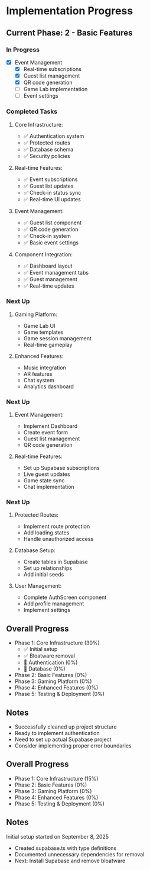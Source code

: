 # Implementation Progress

## Current Phase: 2 - Basic Features

### In Progress
- [x] Event Management
  - [x] Real-time subscriptions
  - [x] Guest list management
  - [x] QR code generation
  - [ ] Game Lab implementation
  - [ ] Event settings

### Completed Tasks
1. Core Infrastructure:
   - ✅ Authentication system
   - ✅ Protected routes
   - ✅ Database schema
   - ✅ Security policies

2. Real-time Features:
   - ✅ Event subscriptions
   - ✅ Guest list updates
   - ✅ Check-in status sync
   - ✅ Real-time UI updates

3. Event Management:
   - ✅ Guest list component
   - ✅ QR code generation
   - ✅ Check-in system
   - ✅ Basic event settings

4. Component Integration:
   - ✅ Dashboard layout
   - ✅ Event management tabs
   - ✅ Guest management
   - ✅ Real-time updates

### Next Up
1. Gaming Platform:
   - Game Lab UI
   - Game templates
   - Game session management
   - Real-time gameplay

2. Enhanced Features:
   - Music integration
   - AR features
   - Chat system
   - Analytics dashboard

### Next Up
1. Event Management:
   - Implement Dashboard
   - Create event form
   - Guest list management
   - QR code generation

2. Real-time Features:
   - Set up Supabase subscriptions
   - Live guest updates
   - Game state sync
   - Chat implementation

### Next Up
1. Protected Routes:
   - Implement route protection
   - Add loading states
   - Handle unauthorized access

2. Database Setup:
   - Create tables in Supabase
   - Set up relationships
   - Add initial seeds

3. User Management:
   - Complete AuthScreen component
   - Add profile management
   - Implement settings

## Overall Progress
- Phase 1: Core Infrastructure (30%)
  - ✅ Initial setup
  - ✅ Bloatware removal
  - 🔄 Authentication (0%)
  - 🔄 Database (0%)
- Phase 2: Basic Features (0%)
- Phase 3: Gaming Platform (0%)
- Phase 4: Enhanced Features (0%)
- Phase 5: Testing & Deployment (0%)

## Notes
- Successfully cleaned up project structure
- Ready to implement authentication
- Need to set up actual Supabase project
- Consider implementing proper error boundaries

## Overall Progress
- Phase 1: Core Infrastructure (15%)
- Phase 2: Basic Features (0%)
- Phase 3: Gaming Platform (0%)
- Phase 4: Enhanced Features (0%)
- Phase 5: Testing & Deployment (0%)

## Notes
Initial setup started on September 8, 2025
- Created supabase.ts with type definitions
- Documented unnecessary dependencies for removal
- Next: Install Supabase and remove bloatware

